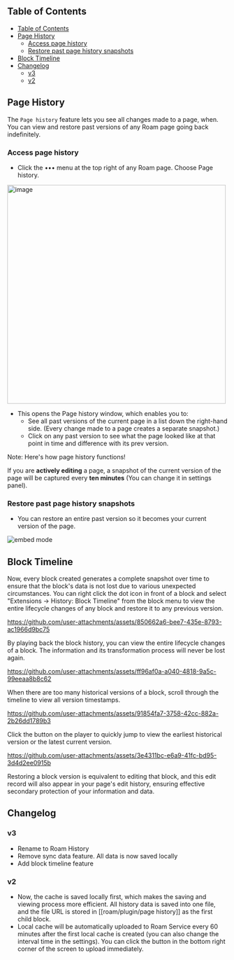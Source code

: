 ## Table of Contents
- [Table of Contents](#table-of-contents)
- [Page History](#page-history)
  - [Access page history](#access-page-history)
  - [Restore past page history snapshots](#restore-past-page-history-snapshots)
- [Block Timeline](#block-timeline)
- [Changelog](#changelog)
  - [v3](#v3)
  - [v2](#v2)

## Page History
The `Page history` feature lets you see all changes made to a page, when. You can view and restore past versions of any Roam page going back indefinitely.


### Access page history

- Click the ••• menu at the top right of any Roam page. Choose Page history.

<img width="500" alt="image" src="https://user-images.githubusercontent.com/23192045/212555750-0537af6b-1045-4b37-a5b6-37a990dea46e.png">


- This opens the Page history window, which enables you to:
  - See all past versions of the current page in a list down the right-hand side. (Every change made to a page creates a separate snapshot.)
  - Click on any past version to see what the page looked like at that point in time and difference with its prev version.

Note: Here's how page history functions!


If you are **actively editing** a page, a snapshot of the current version of the page will be captured every **ten minutes** (You can change it in settings panel).

### Restore past page history snapshots

- You can restore an entire past version so it becomes your current version of the page.


![embed mode](https://user-images.githubusercontent.com/23192045/212555992-d058c221-a59c-4774-9cf4-a62f8b064a6a.gif)



## Block Timeline

Now, every block created generates a complete snapshot over time to ensure that the block's data is not lost due to various unexpected circumstances. You can right click the dot icon in front of a block and select "Extensions -> History: Block Timeline" from the block menu to view the entire lifecycle changes of any block and restore it to any previous version.


https://github.com/user-attachments/assets/850662a6-bee7-435e-8793-ac1966d9bc75


By playing back the block history, you can view the entire lifecycle changes of a block. The information and its transformation process will never be lost again.



https://github.com/user-attachments/assets/ff96af0a-a040-4818-9a5c-99eeaa8b8c62

When there are too many historical versions of a block, scroll through the timeline to view all version timestamps.

https://github.com/user-attachments/assets/91854fa7-3758-42cc-882a-2b26dd1789b3

Click the button on the player to quickly jump to view the earliest historical version or the latest current version.


https://github.com/user-attachments/assets/3e4311bc-e6a9-41fc-bd95-3d4d2ee0915b

Restoring a block version is equivalent to editing that block, and this edit record will also appear in your page's edit history, ensuring effective secondary protection of your information and data.




## Changelog

### v3

- Rename to Roam History
- Remove sync data feature. All data is now saved locally
- Add block timeline feature

### v2

- Now, the cache is saved locally first, which makes the saving and viewing process more efficient. All history data is saved into one file, and the file URL is stored in [[roam/plugin/page history]] as the first child block.
- Local cache will be automatically uploaded to Roam Service every 60 minutes after the first local cache is created (you can also change the interval time in the settings). You can click the button in the bottom right corner of the screen to upload immediately.
